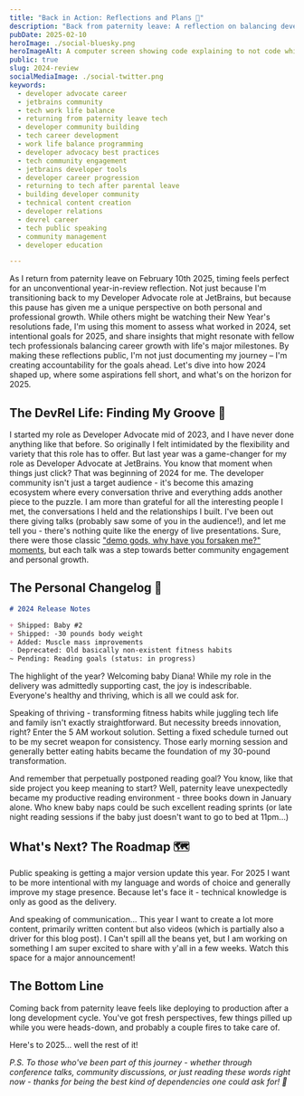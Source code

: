 ```yaml
---
title: "Back in Action: Reflections and Plans 🎯"
description: "Back from paternity leave: A reflection on balancing developer advocacy at JetBrains with personal growth. Join me as I share insights from a transformative year, celebrating fitness milestones, community connections, and exciting plans for content creation. Get ready for a major announcement that will reshape how we think about technical content!"
pubDate: 2025-02-10
heroImage: ./social-bluesky.png
heroImageAlt: A computer screen showing code explaining to not code while on paternity leave and a full loading indicator at the bottom with "back to tech"
public: true
slug: 2024-review
socialMediaImage: ./social-twitter.png
keywords:
  - developer advocate career
  - jetbrains community
  - tech work life balance
  - returning from paternity leave tech
  - developer community building
  - tech career development
  - work life balance programming
  - developer advocacy best practices
  - tech community engagement
  - jetbrains developer tools
  - developer career progression
  - returning to tech after parental leave
  - building developer community
  - technical content creation
  - developer relations
  - devrel career
  - tech public speaking
  - community management
  - developer education

---
```


As I return from paternity leave on February 10th 2025, timing feels perfect for an unconventional year-in-review reflection. Not just because I'm transitioning back to my Developer Advocate role at JetBrains, but because this pause has given me a unique perspective on both personal and professional growth. While others might be watching their New Year's resolutions fade, I'm using this moment to assess what worked in 2024, set intentional goals for 2025, and share insights that might resonate with fellow tech professionals balancing career growth with life's major milestones.
By making these reflections public, I'm not just documenting my journey – I'm creating accountability for the goals ahead. Let's dive into how 2024 shaped up, where some aspirations fell short, and what's on the horizon for 2025.

## The DevRel Life: Finding My Groove 🎵

I started my role as Developer Advocate mid of 2023, and I have never done anything like that before. So originally I felt intimidated by the flexibility and variety that this role has to offer. But last year was a game-changer for my role as Developer Advocate at JetBrains. You know that moment when things just click? That was beginning of 2024 for me. The developer community isn't just a target audience - it's become this amazing ecosystem where every conversation thrive and everything adds another piece to the puzzle.
I am more than grateful for all the interesting people I met, the conversations I held and the relationships I built.
I've been out there giving talks (probably saw some of you in the audience!), and let me tell you - there's nothing quite like the energy of live presentations. Sure, there were those classic ["demo gods, why have you forsaken me?" moments](https://youtu.be/p2JGWnUmdNw?si=AXTWXXrmkyNZe9wj&t=258), but each talk was a step towards better community engagement and personal growth.

## The Personal Changelog 💪

```markdown
# 2024 Release Notes

+ Shipped: Baby #2
+ Shipped: -30 pounds body weight
+ Added: Muscle mass improvements
- Deprecated: Old basically non-existent fitness habits
~ Pending: Reading goals (status: in progress)
```

The highlight of the year? Welcoming baby Diana! While my role in the delivery was admittedly supporting cast, the joy is indescribable. Everyone's healthy and thriving, which is all we could ask for.

Speaking of thriving - transforming fitness habits while juggling tech life and family isn't exactly straightforward. But necessity breeds innovation, right? Enter the 5 AM workout solution. Setting a fixed schedule turned out to be my secret weapon for consistency. Those early morning session and generally better eating habits became the foundation of my 30-pound transformation.

And remember that perpetually postponed reading goal? You know, like that side project you keep meaning to start? Well, paternity leave unexpectedly became my productive reading environment - three books down in January alone. Who knew baby naps could be such excellent reading sprints (or late night reading sessions if the baby just doesn't want to go to bed at 11pm...)

## What's Next? The Roadmap 🗺️

Public speaking is getting a major version update this year. For 2025 I want to be more intentional with my language and words of choice and generally improve my stage presence. Because let's face it - technical knowledge is only as good as the delivery.

And speaking of communication... This year I want to create a lot more content, primarily written content but also videos (which is partially also a driver for this blog post). I Can't spill all the beans yet, but I am working on something I am super excited to share with y'all in a few weeks. Watch this space for a major announcement!

## The Bottom Line

Coming back from paternity leave feels like deploying to production after a long development cycle. You've got fresh perspectives, few things pilled up while you were heads-down, and probably a couple fires to take care of.

Here's to 2025... well the rest of it!

*P.S. To those who've been part of this journey - whether through conference talks, community discussions, or just reading these words right now - thanks for being the best kind of dependencies one could ask for! 🙏*
